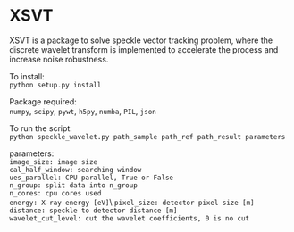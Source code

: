 # XSVT

XSVT is a package to solve speckle vector tracking problem, where the discrete wavelet transform is implemented to accelerate the process and increase noise robustness.  

To install:\
            `python setup.py install`
  
Package required:\
            `numpy`, `scipy`, `pywt`, `h5py`, `numba`, `PIL`, `json`

To run the script:\
            `python speckle_wavelet.py path_sample path_ref path_result parameters`

parameters:\
            `image_size: image size`\
            `cal_half_window: searching window`\
            `ues_parallel: CPU parallel, True or False`\
            `n_group: split data into n_group`\
            `n_cores: cpu cores used`\
            `energy: X-ray energy [eV]`\ `pixel_size: detector pixel size [m]`\
            `distance: speckle to detector distance [m]`\
            `wavelet_cut_level: cut the wavelet coefficients, 0 is no cut`
